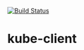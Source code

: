 [![Build Status](https://travis-ci.org/ptaboas/kube-client.svg?branch=master)](https://travis-ci.org/ptaboas/kube-client)

# kube-client
